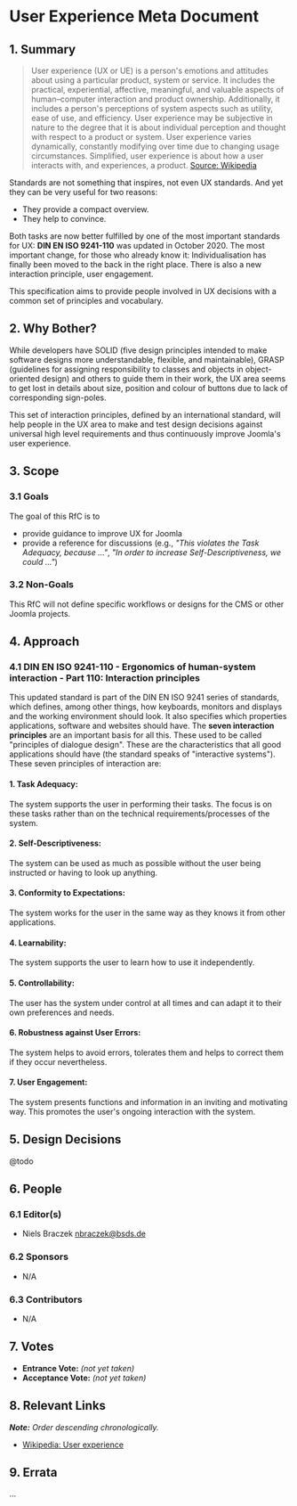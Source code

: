 # User Experience Meta Document

## 1. Summary

> User experience (UX or UE) is a person's emotions and attitudes about using a particular product, system or service. It
includes the practical, experiential, affective, meaningful, and valuable aspects of human–computer interaction and
product ownership. Additionally, it includes a person's perceptions of system aspects such as utility, ease of use, and
efficiency. User experience may be subjective in nature to the degree that it is about individual perception and thought
with respect to a product or system. User experience varies dynamically, constantly modifying over time due to changing
usage circumstances. Simplified, user experience is about how a user interacts with, and experiences, a product.
[Source: Wikipedia](https://en.wikipedia.org/wiki/User_experience)

Standards are not something that inspires, not even UX standards. And yet they can be very useful for two reasons:

* They provide a compact overview.
* They help to convince.

Both tasks are now better fulfilled by one of the most important standards for UX: **DIN EN ISO 9241-110** was updated
in October 2020. The most important change, for those who already know it: Individualisation has finally been
moved to the back in the right place. There is also a new interaction principle, user engagement.

This specification aims to provide people involved in UX decisions with a common set of principles and vocabulary.

## 2. Why Bother?

While developers have SOLID (five design principles intended to make software designs more understandable, flexible, and
maintainable), GRASP (guidelines for assigning responsibility to classes and objects in object-oriented design)  and
others to guide them in their work, the UX area seems to get lost in details about size, position and colour of buttons
due to lack of corresponding sign-poles.

This set of interaction principles, defined by an international standard, will help people in the UX area to make and 
test design decisions against universal high level requirements and thus continuously improve Joomla's user experience.

## 3. Scope

### 3.1 Goals

The goal of this RfC is to 
* provide guidance to improve UX for Joomla
* provide a reference for discussions (e.g., _"This violates the Task Adequacy, because ..."_, _"In order to increase
  Self-Descriptiveness, we could ..."_)

### 3.2 Non-Goals

This RfC will not define specific workflows or designs for the CMS or other Joomla projects.

## 4. Approach

### 4.1 DIN EN ISO 9241-110 - Ergonomics of human-system interaction - Part 110: Interaction principles

This updated standard is part of the DIN EN ISO 9241 series of standards, which defines, among other things, how
keyboards, monitors and displays and the working environment should look. It also specifies which properties
applications, software and websites should have. The **seven interaction principles** are an important basis for all this.
These used to be called "principles of dialogue design". These are the characteristics that all good applications should
have (the standard speaks of "interactive systems").
These seven principles of interaction are:

#### 1. Task Adequacy:

The system supports the user in performing their tasks. The focus is on these tasks rather than on the technical
requirements/processes of the system.

#### 2. Self-Descriptiveness:

The system can be used as much as possible without the user being instructed or having to look up anything.

#### 3. Conformity to Expectations:

The system works for the user in the same way as they knows it from other applications.

#### 4. Learnability:

The system supports the user to learn how to use it independently.

#### 5. Controllability:

The user has the system under control at all times and can adapt it to their own preferences and needs.

#### 6. Robustness against User Errors:

The system helps to avoid errors, tolerates them and helps to correct them if they occur nevertheless.

#### 7. User Engagement:

The system presents functions and information in an inviting and motivating way. This promotes the user's ongoing
interaction with the system.

## 5. Design Decisions

@todo

## 6. People

### 6.1 Editor(s)

* Niels Braczek <nbraczek@bsds.de>

### 6.2 Sponsors

* N/A

### 6.3 Contributors

* N/A

## 7. Votes

* **Entrance Vote:** _(not yet taken)_
* **Acceptance Vote:** _(not yet taken)_

## 8. Relevant Links

_**Note:** Order descending chronologically._

* [Wikipedia: User experience](https://en.wikipedia.org/wiki/User_experience)

## 9. Errata

...
